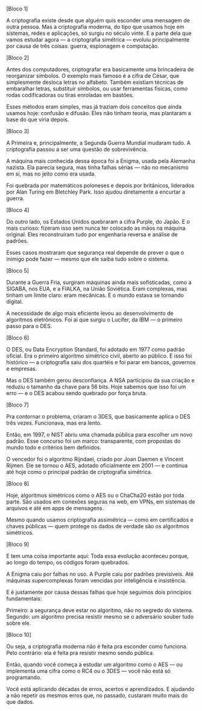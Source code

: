 [Bloco 1]

A criptografia existe desde que alguém quis esconder uma mensagem de outra pessoa.
Mas a criptografia moderna, do tipo que usamos hoje em sistemas, redes e aplicações, só surgiu no século vinte.
E a parte dela que vamos estudar agora — a criptografia simétrica — evoluiu principalmente por causa de três coisas: guerra, espionagem e computação.

[Bloco 2]

Antes dos computadores, criptografar era basicamente uma brincadeira de reorganizar símbolos.
O exemplo mais famoso é a cifra de César, que simplesmente desloca letras no alfabeto.
Também existiam técnicas de embaralhar letras, substituir símbolos, ou usar ferramentas físicas, como rodas codificadoras ou tiras enroladas em bastões.

Esses métodos eram simples, mas já traziam dois conceitos que ainda usamos hoje: confusão e difusão.
Eles não tinham teoria, mas plantaram a base do que viria depois.

[Bloco 3]

A Primeira e, principalmente, a Segunda Guerra Mundial mudaram tudo.
A criptografia passou a ser uma questão de sobrevivência.

A máquina mais conhecida dessa época foi a Enigma, usada pela Alemanha nazista.
Ela parecia segura, mas tinha falhas sérias — não no mecanismo em si, mas no jeito como era usada.

Foi quebrada por matemáticos poloneses e depois por britânicos, liderados por Alan Turing em Bletchley Park.
Isso ajudou diretamente a encurtar a guerra.

[Bloco 4]

Do outro lado, os Estados Unidos quebraram a cifra Purple, do Japão.
E o mais curioso: fizeram isso sem nunca ter colocado as mãos na máquina original.
Eles reconstruíram tudo por engenharia reversa e análise de padrões.

Esses casos mostraram que segurança real depende de prever o que o inimigo pode fazer — mesmo que ele saiba tudo sobre o sistema.

[Bloco 5]

Durante a Guerra Fria, surgiram máquinas ainda mais sofisticadas, como a SIGABA, nos EUA, e a FIALKA, na União Soviética.
Eram complexas, mas tinham um limite claro: eram mecânicas.
E o mundo estava se tornando digital.

A necessidade de algo mais eficiente levou ao desenvolvimento de algoritmos eletrônicos.
Foi aí que surgiu o Lucifer, da IBM — o primeiro passo para o DES.

[Bloco 6]

O DES, ou Data Encryption Standard, foi adotado em 1977 como padrão oficial.
Era o primeiro algoritmo simétrico civil, aberto ao público.
E isso foi histórico — a criptografia saiu dos quartéis e foi parar em bancos, governos e empresas.

Mas o DES também gerou desconfiança.
A NSA participou da sua criação e reduziu o tamanho da chave para 56 bits.
Hoje sabemos que isso foi um erro — e o DES acabou sendo quebrado por força bruta.

[Bloco 7]

Pra contornar o problema, criaram o 3DES, que basicamente aplica o DES três vezes.
Funcionava, mas era lento.

Então, em 1997, o NIST abriu uma chamada pública para escolher um novo padrão.
Esse concurso foi um marco: transparente, com propostas do mundo todo e critérios bem definidos.

O vencedor foi o algoritmo Rijndael, criado por Joan Daemen e Vincent Rijmen.
Ele se tornou o AES, adotado oficialmente em 2001 — e continua até hoje como o principal padrão de criptografia simétrica.

[Bloco 8]

Hoje, algoritmos simétricos como o AES ou o ChaCha20 estão por toda parte.
São usados em conexões seguras na web, em VPNs, em sistemas de arquivos e até em apps de mensagens.

Mesmo quando usamos criptografia assimétrica — como em certificados e chaves públicas — quem protege os dados de verdade são os algoritmos simétricos.

[Bloco 9]

E tem uma coisa importante aqui:
Toda essa evolução aconteceu porque, ao longo do tempo, os códigos foram quebrados.

A Enigma caiu por falhas no uso.
A Purple caiu por padrões previsíveis.
Até máquinas supercomplexas foram vencidas por inteligência e insistência.

E é justamente por causa dessas falhas que hoje seguimos dois princípios fundamentais:

Primeiro: a segurança deve estar no algoritmo, não no segredo do sistema.
Segundo: um algoritmo precisa resistir mesmo se o adversário souber tudo sobre ele.

[Bloco 10]

Ou seja, a criptografia moderna não é feita pra esconder como funciona.
Pelo contrário: ela é feita pra resistir mesmo sendo pública.

Então, quando você começa a estudar um algoritmo como o AES — ou implementa uma cifra como o RC4 ou o 3DES — você não está só programando.

Você está aplicando décadas de erros, acertos e aprendizados.
E ajudando a não repetir os mesmos erros que, no passado, custaram muito mais do que dados.